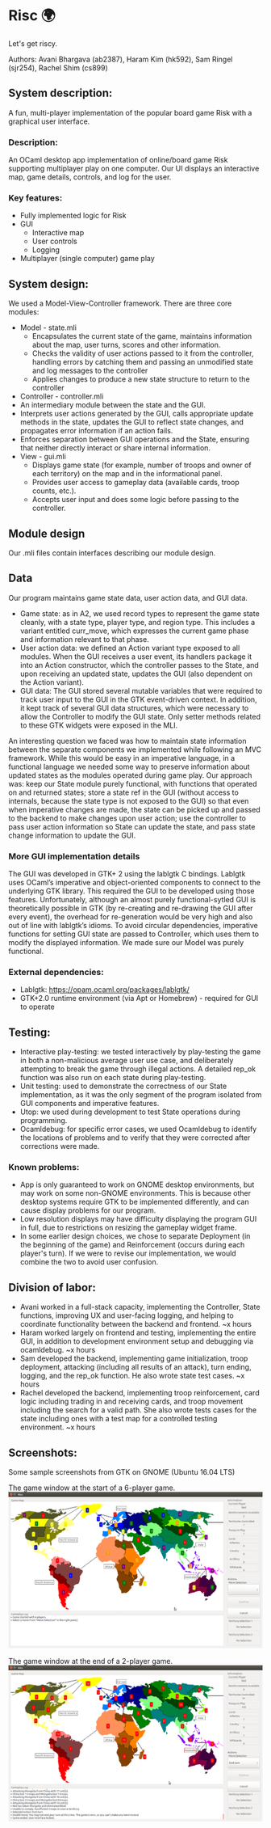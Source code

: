 # Risc :earth_africa:
Let's get riscy.

Authors: Avani Bhargava (ab2387), Haram Kim (hk592), Sam Ringel (sjr254), Rachel Shim (cs899)

## System description:
A fun, multi-player implementation of the popular board game Risk with a graphical user interface.

### Description:
An OCaml desktop app implementation of online/board game Risk supporting multiplayer play on one computer. Our UI displays an interactive map, game details, controls, and log for the user.

### Key features:
- Fully implemented logic for Risk
- GUI
  - Interactive map
  - User controls
  - Logging
- Multiplayer (single computer) game play

## System design:
We used a Model-View-Controller framework. There are three core modules:
- Model - state.mli
  - Encapsulates the current state of the game, maintains information about the map, user turns, scores and other information.
  - Checks the validity of user actions passed to it from the controller, handling errors by catching them and passing an unmodified state and log messages to the controller
  - Applies changes to produce a new state structure to return to the controller
-  Controller - controller.mli
  - An intermediary module between the state and the GUI.
  - Interprets user actions generated by the GUI, calls appropriate update methods in the state, updates the GUI to reflect state changes, and propagates error information if an action fails.
  - Enforces separation between GUI operations and the State, ensuring that neither directly interact or share internal information.
- View - gui.mli
  - Displays game state (for example, number of troops and owner of each territory) on the map and in the informational panel.
  - Provides user access to gameplay data (available cards, troop counts, etc.).
  - Accepts user input and does some logic before passing to the controller.

## Module design
Our .mli files contain interfaces describing our module design.

## Data
Our program maintains game state data, user action data, and GUI data.

- Game state: as in A2, we used record types to represent the game state cleanly, with a state type, player type, and region type. This includes a variant entitled curr_move, which expresses the current game phase and information relevant to that phase.
- User action data: we defined an Action variant type exposed to all modules. When the GUI receives a user event, its handlers package it into an Action constructor, which the controller passes to the State, and upon receiving an updated state, updates the GUI (also dependent on the Action variant).
- GUI data: The GUI stored several mutable variables that were required to track user input to the GUI in the GTK event-driven context. In addition, it kept track of several GUI data structures, which were necessary to allow the Controller to modify the GUI state. Only setter methods related to these GTK widgets were exposed in the MLI.

An interesting question we faced was how to maintain state information between the separate components we implemented while following an MVC framework. While this would be easy in an imperative language, in a functional language we needed some way to preserve information about updated states as the modules operated during game play. Our approach was: keep our State module purely functional, with functions that operated on and returned states; store a state ref in the GUI (without access to internals, because the state type is not exposed to the GUI) so that even when imperative changes are made, the state can be picked up and passed to the backend to make changes upon user action; use the controller to pass user action information so State can update the state, and pass state change information to update the GUI.

### More GUI implementation details
The GUI was developed in GTK+ 2 using the lablgtk C bindings.
Lablgtk uses OCaml’s imperative and object-oriented components to connect to the underlying GTK library. This required the GUI to be developed using those features. Unfortunately, although an almost purely functional-sytled GUI is theoretically possible in GTK (by re-creating and re-drawing the GUI after every event), the overhead for re-generation would be very high and also out of line with lablgtk’s idioms.
To avoid circular dependencies, imperative functions for setting GUI state are passed to Controller, which uses them to modify the displayed information. We made sure our Model was purely functional.


### External dependencies:
- Lablgtk: https://opam.ocaml.org/packages/lablgtk/
- GTK+2.0 runtime environment (via Apt or Homebrew) - required for  GUI to operate

## Testing:
- Interactive play-testing: we tested interactively by play-testing the game in both a non-malicious average user use case, and deliberately attempting to break the game through illegal actions. A detailed rep_ok function was also run on each state during play-testing.
- Unit testing: used to demonstrate the correctness of our State implementation, as it was the only segment of the program isolated from GUI components and imperative features.
- Utop: we used during development to test State operations during programming.
- Ocamldebug: for specific error cases, we used Ocamldebug to identify the locations of problems and to verify that they were corrected after corrections were made.

### Known problems:
- App is only guaranteed to work on GNOME desktop environments, but may work  on some non-GNOME environments. This is because other desktop systems require GTK to be implemented differently, and can cause display problems for our program.
- Low resolution displays may have difficulty displaying the program GUI in full, due to restrictions on resizing the gameplay widget frame.
- In some earlier design choices, we chose to separate Deployment (in the beginning of the game) and Reinforcement (occurs during each player's turn). If we were to revise our implementation, we would combine the two to avoid user confusion.

## Division of labor:
- Avani worked in a full-stack capacity, implementing the Controller, State functions, improving UX and user-facing logging, and helping to coordinate functionality between the backend and frontend. ~x hours
- Haram worked largely on frontend and testing, implementing the entire GUI, in addition to development environment setup and debugging via ocamldebug. ~x hours
- Sam developed the backend, implementing game initialization, troop deployment, attacking (including all results of an attack), turn ending, logging, and the rep_ok function. He also wrote state test cases. ~x hours
- Rachel developed the backend, implementing troop reinforcement, card logic including trading in and receiving cards, and troop movement including the search for a valid path. She also wrote tests cases for the state including ones with a test map for a controlled testing environment. ~x hours

## Screenshots:
Some sample screenshots from GTK on GNOME (Ubuntu 16.04 LTS)

The game window at the start of a 6-player game.
![Six player game start screenshot](screenshots/6_player.png?raw=true)

The game window at the end of a 2-player game.
![Two player game over screenshot](screenshots/game_over.png?raw=true)
